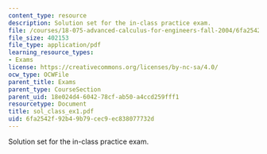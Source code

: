 ```yaml
---
content_type: resource
description: Solution set for the in-class practice exam.
file: /courses/18-075-advanced-calculus-for-engineers-fall-2004/6fa2542f92b49b79cec9ec838077732d_sol_class_ex1.pdf
file_size: 402153
file_type: application/pdf
learning_resource_types:
- Exams
license: https://creativecommons.org/licenses/by-nc-sa/4.0/
ocw_type: OCWFile
parent_title: Exams
parent_type: CourseSection
parent_uid: 18e024d4-6042-78cf-ab50-a4ccd259fff1
resourcetype: Document
title: sol_class_ex1.pdf
uid: 6fa2542f-92b4-9b79-cec9-ec838077732d
---
```

Solution set for the in-class practice exam.
